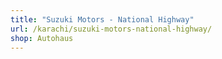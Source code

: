 ```yaml
---
title: "Suzuki Motors - National Highway"
url: /karachi/suzuki-motors-national-highway/
shop: Autohaus
---
```

